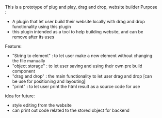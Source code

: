 This is a prototype of plug and play, drag and drop, website builder
Purpose :
  - A plugin that let user build their website locally with drag and drop functionality using this plugin
  - this plugin intended as a tool to help building website, and can be remove after its uses

Feature:
  - "String to element" : to let user make a new element without changing the file manually
  - "object storage" : to let user saving and using their own pre build component
  - "drag and drop" : the main functionality to let user drag and drop [can be use for positioning and layouting]
  - "print" : to let user print the html result as a source code for use

idea for future:
  - style editing from the website
  - can print out code related to the stored object for backend
